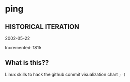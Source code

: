 # ping

## HISTORICAL ITERATION
2002-05-22

Incremented: 1815

## What is this?? 
Linux skills to hack the github commit visualization chart `;-)`
